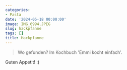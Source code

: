 ```yaml
---
categories:
- Pasta
date: '2024-05-18 00:00:00'
image: IMG_6994.JPEG
slug: hackpfanne
tags: []
title: Hackpfanne
---
```



> Wo gefunden? Im Kochbuch 'Emmi kocht einfach'.

Guten Appetit! :)